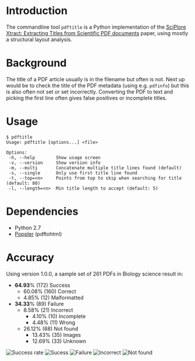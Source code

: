 # Introduction

The commandline tool `pdftitle` is a Python implementation of the
[SciPlore Xtract: Extracting Titles from Scientific PDF documents](http://www.sciplore.org/publications/2010-splxtract-preprint.pdf)
paper, using mostly a structural layout analysis.

# Background

The title of a PDF article usually is in the filename but often is not. Next up
would be to check the title of the PDF metadata (using e.g. `pdfinfo`) but this
is also often not set or set incorrectly. Converting the PDF to text and picking
the first line often gives false positives or incomplete titles.

# Usage

    $ pdftitle
    Usage: pdftitle [options...] <file>
    
    Options:
     -h, --help        Show usage screen
     -v, --version     Show version info
     -m, --multi       Concatenate multiple title lines found (default)
     -s, --single      Only use first title line found
     -t, --top=<n>     Points from top to skip when searching for title (default: 80)
     -l, --length=<n>  Min title length to accept (default: 5)

# Dependencies

  * Python 2.7
  * [Poppler](http://poppler.freedesktop.org/) (pdftohtml)

# Accuracy

Using version 1.0.0, a sample set of 261 PDFs in Biology science result in:

  * **64.93**% (172) Success
    * 60.08% (160) Correct
    * 4.85% (12) Malformatted
  * **34.33**% (89) Failure
    * 8.58% (21) Incorrect
      * 4.10% (10) Incomplete
      * 4.48% (11) Wrong
    * 26.12% (68) Not found
      * 13.43% (35) Images
      * 12.69% (33) Unknown

![Success rate](https://docs.google.com/spreadsheet/oimg?key=0Aol4D_k5CpdrdFRKVGF1RWd3VDVZblN2M2VDb2tielE&oid=1&zx=i3jcp3wn5e26 "Success rate")
![Sucess](https://docs.google.com/spreadsheet/oimg?key=0Aol4D_k5CpdrdFRKVGF1RWd3VDVZblN2M2VDb2tielE&oid=6&zx=m476yiyjwu0x "Success")
![Failure](https://docs.google.com/spreadsheet/oimg?key=0Aol4D_k5CpdrdFRKVGF1RWd3VDVZblN2M2VDb2tielE&oid=2&zx=8n10onvlj1pt "Failure")
![Incorrect](https://docs.google.com/spreadsheet/oimg?key=0Aol4D_k5CpdrdFRKVGF1RWd3VDVZblN2M2VDb2tielE&oid=4&zx=3ihnchpnrb40 "Incorrect")
![Not found](https://docs.google.com/spreadsheet/oimg?key=0Aol4D_k5CpdrdFRKVGF1RWd3VDVZblN2M2VDb2tielE&oid=5&zx=rccbqtqetnky "Not found")
